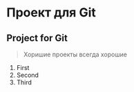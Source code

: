 # Проект для Git

## Project for Git

> Хоришие проекты всегда хорошие

1. First
2. Second
3. Third

